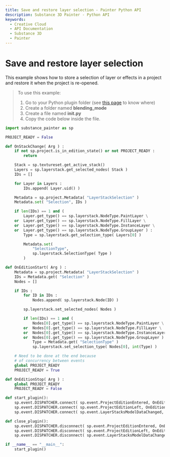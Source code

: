 ```yaml
---
title: Save and restore layer selection - Painter Python API
description: Substance 3D Painter - Python API
keywords:
  - Creative Cloud
  - API Documentation
  - Substance 3D
  - Painter
---
```


Save and restore layer selection
========================

This example shows how to store a selection of layer or effects in a project and restore it when the project is re-opened.

> To use this example:
> 1. Go to your Python plugin folder (see [this page](/guides/creating-python-plugin/) to know where)
> 2. Create a folder named **blending_mode**
> 3. Create a file named **__init__.py**
> 4. Copy the code below inside the file.

```python
import substance_painter as sp

PROJECT_READY = False

def OnStackChange( Arg ) :
	if not sp.project.is_in_edition_state() or not PROJECT_READY :
		return

	Stack = sp.textureset.get_active_stack()
	Layers = sp.layerstack.get_selected_nodes( Stack )
	IDs = []

	for Layer in Layers :
		IDs.append( Layer.uid() )

	Metadata = sp.project.Metadata( "LayerStackSelection" )
	Metadata.set( "Selection", IDs )

	if len(IDs) == 1 and (
		Layer.get_type() == sp.layerstack.NodeType.PaintLayer \
	or  Layer.get_type() == sp.layerstack.NodeType.FillLayer \
	or  Layer.get_type() == sp.layerstack.NodeType.InstanceLayer \
	or  Layer.get_type() == sp.layerstack.NodeType.GroupLayer )	:
		Type = sp.layerstack.get_selection_type( Layers[0] )

		Metadata.set(
			"SelectionType",
			sp.layerstack.SelectionType( Type )
		)

def OnEditionStart( Arg ) :
	Metadata = sp.project.Metadata( "LayerStackSelection" )
	IDs = Metadata.get( "Selection" )
	Nodes = []

	if IDs :
		for ID in IDs :
			Nodes.append( sp.layerstack.Node(ID) )

		sp.layerstack.set_selected_nodes( Nodes )

		if len(IDs) == 1 and (
			Nodes[0].get_type() == sp.layerstack.NodeType.PaintLayer \
		or  Nodes[0].get_type() == sp.layerstack.NodeType.FillLayer \
		or  Nodes[0].get_type() == sp.layerstack.NodeType.InstanceLayer \
		or  Nodes[0].get_type() == sp.layerstack.NodeType.GroupLayer )	:
			Type = Metadata.get( "SelectionType" )
			sp.layerstack.set_selection_type( Nodes[0], int(Type) )

	# Need to be done at the end because
	# of concurrency between events
	global PROJECT_READY
	PROJECT_READY = True

def OnEditionStop( Arg ) :
	global PROJECT_READY
	PROJECT_READY = False

def start_plugin():
	sp.event.DISPATCHER.connect( sp.event.ProjectEditionEntered, OnEditionStart )
	sp.event.DISPATCHER.connect( sp.event.ProjectEditionLeft, OnEditionStop )
	sp.event.DISPATCHER.connect( sp.event.LayerStacksModelDataChanged, OnStackChange )

def close_plugin():
	sp.event.DISPATCHER.disconnect( sp.event.ProjectEditionEntered, OnEditionStart )
	sp.event.DISPATCHER.disconnect( sp.event.ProjectEditionLeft, OnEditionStop )
	sp.event.DISPATCHER.disconnect( sp.event.LayerStacksModelDataChanged, OnStackChange )

if __name__ == "__main__":
	start_plugin()
```
